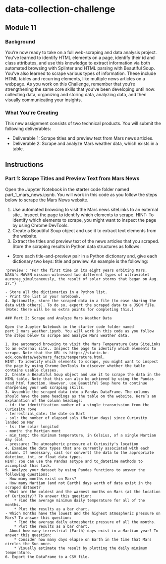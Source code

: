 # data-collection-challenge
## Module 11

### Background
You’re now ready to take on a full web-scraping and data analysis project. You’ve learned to identify HTML elements on a page, identify their id and class attributes, and use this knowledge to extract information via both automated browsing with Splinter and HTML parsing with Beautiful Soup. You’ve also learned to scrape various types of information. These include HTML tables and recurring elements, like multiple news articles on a webpage.
As you work on this Challenge, remember that you’re strengthening the same core skills that you’ve been developing until now: collecting data, organizing and storing data, analyzing data, and then visually communicating your insights.

### What You're Creating
This new assignment consists of two technical products. You will submit the following deliverables:
 - Deliverable 1: Scrape titles and preview text from Mars news articles.
 - Deliverable 2: Scrape and analyze Mars weather data, which exists in a table.

## Instructions
### Part 1: Scrape Titles and Preview Text from Mars News

Open the Jupyter Notebook in the starter code folder named part_1_mars_news.ipynb. You will work in this code as you follow the steps below to scrape the Mars News website.

1. Use automated browsing to visit the Mars news siteLinks to an external site.. Inspect the page to identify which elements to scrape.
HINT: To identify which elements to scrape, you might want to inspect the page by using Chrome DevTools.
2. Create a Beautiful Soup object and use it to extract text elements from the website.
3. Extract the titles and preview text of the news articles that you scraped. Store the scraping results in Python data structures as follows:
 - Store each title-and-preview pair in a Python dictionary and, give each dictionary two keys: title and preview. An example is the following:

  ``` {'title': "NASA's MAVEN Observes Martian Light Show Caused by Major Solar Storm", 
  'preview': "For the first time in its eight years orbiting Mars, NASA’s MAVEN mission witnessed two different types of ultraviolet aurorae simultaneously, the result of solar storms that began on Aug. 27."} ```

  - Store all the dictionaries in a Python list.
  - Print the list in your notebook.
4. Optionally, store the scraped data in a file (to ease sharing the data with others). To do so, export the scraped data to a JSON file. (Note: there will be no extra points for completing this.)

### Part 2: Scrape and Analyze Mars Weather Data

Open the Jupyter Notebook in the starter code folder named part_2_mars_weather.ipynb. You will work in this code as you follow the steps below to scrape and analyze Mars weather data.

1. Use automated browsing to visit the Mars Temperature Data SiteLinks to an external site.. Inspect the page to identify which elements to scrape. Note that the URL is https://static.bc-edx.com/data/web/mars_facts/temperature.html.
HINT: To identify which elements to scrape, you might want to inspect the page by using Chrome DevTools to discover whether the table contains usable classes.
2. Create a Beautiful Soup object and use it to scrape the data in the HTML table. Note that this can also be achieved by using the Pandas read_html function. However, use Beautiful Soup here to continue sharpening your web scraping skills.
3. Assemble the scraped data into a Pandas DataFrame. The columns should have the same headings as the table on the website. Here’s an explanation of the column headings:
 - id: the identification number of a single transmission from the Curiosity rove
 - terrestrial_date: the date on Eart
 - sol: the number of elapsed sols (Martian days) since Curiosity landed on Mar
 - ls: the solar longitud
 - month: the Martian mont
 - min_temp: the minimum temperature, in Celsius, of a single Martian day (sol
 - pressure: The atmospheric pressure at Curiosity's location
4. Examine the data types that are currently associated with each column. If necessary, cast (or convert) the data to the appropriate datetime, int, or float data types.
HINT: You can use the Pandas astype and to_datetime methods to accomplish this task.
5. Analyze your dataset by using Pandas functions to answer the following questions:
 - How many months exist on Mars?
 - How many Martian (and not Earth) days worth of data exist in the scraped dataset?
 - What are the coldest and the warmest months on Mars (at the location of Curiosity)? To answer this question:
      * Find the average minimum daily temperature for all of the months.
      * Plot the results as a bar chart.
 - Which months have the lowest and the highest atmospheric pressure on Mars? To answer this question:
      * Find the average daily atmospheric pressure of all the months.
      * Plot the results as a bar chart.
  - About how many terrestrial (Earth) days exist in a Martian year? To answer this question:
      * Consider how many days elapse on Earth in the time that Mars circles the Sun once.
      * Visually estimate the result by plotting the daily minimum temperature.
6. Export the DataFrame to a CSV file.
